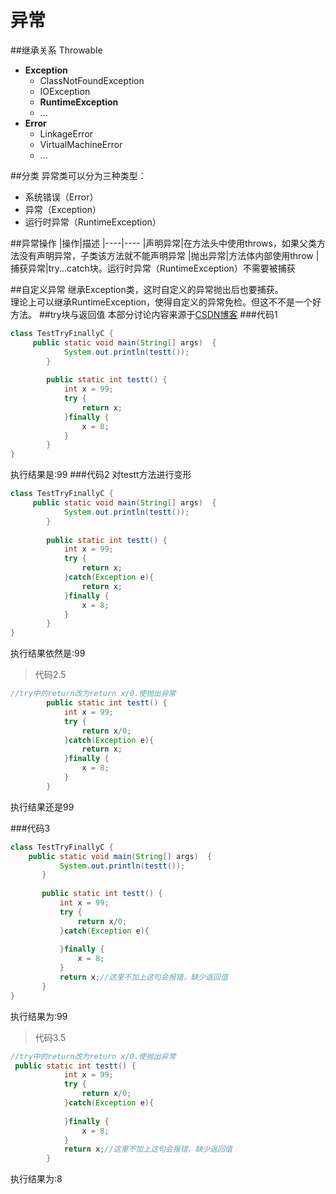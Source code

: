 异常
=======
##继承关系
Throwable
- **Exception**
  - ClassNotFoundException
  - IOException
  - **RuntimeException**
  - ...
- **Error**
  - LinkageError
  - VirtualMachineError
  - ...
  
##分类
异常类可以分为三种类型：
- 系统错误（Error）
- 异常（Exception）
- 运行时异常（RuntimeException）

##异常操作
|操作|描述
|----|----
|声明异常|在方法头中使用throws，如果父类方法没有声明异常，子类该方法就不能声明异常
|抛出异常|方法体内部使用throw
|捕获异常|try...catch块。运行时异常（RuntimeException）不需要被捕获

##自定义异常
继承Exception类，这时自定义的异常抛出后也要捕获。  
理论上可以继承RuntimeException，使得自定义的异常免检。但这不不是一个好方法。
##try块与返回值
本部分讨论内容来源于[CSDN博客](http://blog.csdn.net/exsuns/article/details/5217669)
###代码1
```java
class TestTryFinallyC {
	 public static void main(String[] args)  {
	        System.out.println(testt());
	    }
	    
	    public static int testt() {
	        int x = 99;
	    	try {
	        	return x;
	        }finally {
	            x = 8;
	        }
	    }
}
```
执行结果是:99
###代码2
对testt方法进行变形
```java
class TestTryFinallyC {
	 public static void main(String[] args)  {
	        System.out.println(testt());
	    }
	    
	    public static int testt() {
	        int x = 99;
	    	try {
	        	return x;
	    	}catch(Exception e){
	    		return x;
	        }finally {
	            x = 8;
	        }
	    }
}
```
执行结果依然是:99
>代码2.5
```java
//try中的return改为return x/0.使抛出异常
	    public static int testt() {
	        int x = 99;
	    	try {
	        	return x/0;
	    	}catch(Exception e){
	    		return x;
	        }finally {
	            x = 8;
	        }
	    }
 ```
 执行结果还是99
 
 ###代码3
 ```java
 class TestTryFinallyC {
	 public static void main(String[] args)  {
	        System.out.println(testt());
	    }
	    
	    public static int testt() {
	        int x = 99;
	    	try {
	        	return x/0;
	    	}catch(Exception e){
	    		
	        }finally {
	            x = 8;
	        }
	    	return x;//这里不加上这句会报错，缺少返回值
	    }
}
```
执行结果为:99
>代码3.5
```java
//try中的return改为return x/0.使抛出异常
 public static int testt() {
	        int x = 99;
	    	try {
	        	return x/0;
	    	}catch(Exception e){
	    		
	        }finally {
	            x = 8;
	        }
	    	return x;//这里不加上这句会报错，缺少返回值
	    }
```
执行结果为:8
